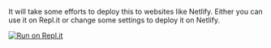 It will take some efforts to deploy this to websites like Netlify. Either you can use it on Repl.it or change some settings to deploy it on Netlify.

[![Run on Repl.it](https://repl.it/badge/github/stellarweb/stellarweb)](https://repl.it/github/stellarweb/stellarweb)

